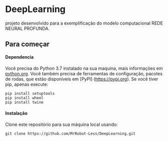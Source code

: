 # DeepLearning
projeto desenvolvido para a exemplificação do modelo computacional REDE NEURAL PROFUNDA.
## Para começar
#### Dependencia
Você precisa do Python 3.7 instalado na sua maquina, mais informações em [python.org](https://www.python.org/).
Você também precisa de ferramentas de configuração, pacotes de rodas, que estão disponíveis em [PyPI] (https://pypi.org). Se você tiver pip, apenas execute:
```
pip install setuptools
pip install wheel
pip install twine
```
#### Instalação
Clone este repositório para sua máquina local usando:
```
git clone https://github.com/MrRobot-Less/DeepLearning.git
```
